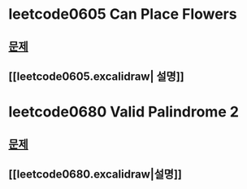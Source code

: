 # leetcode0605 Can Place Flowers
## [문제](https://leetcode.com/problems/can-place-flowers/description/?envType=study-plan-v2&envId=leetcode-75)
## [[leetcode0605.excalidraw| 설명]]
# leetcode0680 Valid Palindrome 2
## [문제](https://leetcode.com/problems/valid-palindrome-ii/description/)

## [[leetcode0680.excalidraw|설명]]
